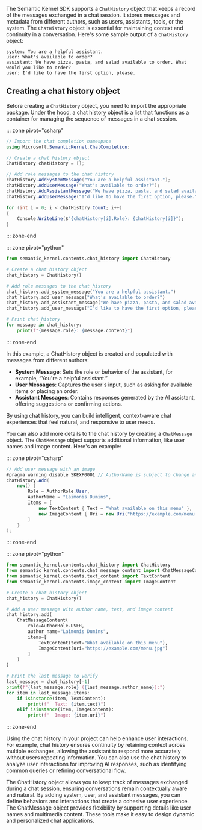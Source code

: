The Semantic Kernel SDK supports a `ChatHistory` object that keeps a record of the messages exchanged in a chat session. It stores messages and metadata from different authors, such as users, assistants, tools, or the system. The `ChatHistory` object is essential for maintaining context and continuity in a conversation. Here's some sample output of a `ChatHistory` object:

```output
system: You are a helpful assistant.
user: What's available to order?
assistant: We have pizza, pasta, and salad available to order. What would you like to order?
user: I'd like to have the first option, please.
```

## Creating a chat history object

Before creating a `ChatHistory` object, you need to import the appropriate package. Under the hood, a chat history object is a list that functions as a container for managing the sequence of messages in a chat session.

::: zone pivot="csharp"

```c#
// Import the chat completion namespace
using Microsoft.SemanticKernel.ChatCompletion;

// Create a chat history object
ChatHistory chatHistory = [];

// Add role messages to the chat history
chatHistory.AddSystemMessage("You are a helpful assistant.");
chatHistory.AddUserMessage("What's available to order?");
chatHistory.AddAssistantMessage("We have pizza, pasta, and salad available to order. What would you like to order?");
chatHistory.AddUserMessage("I'd like to have the first option, please.");

for (int i = 0; i < chatHistory.Count; i++)
{
    Console.WriteLine($"{chatHistory[i].Role}: {chatHistory[i]}");
}
```

::: zone-end

::: zone pivot="python"

```python
from semantic_kernel.contents.chat_history import ChatHistory

# Create a chat history object
chat_history = ChatHistory()

# Add role messages to the chat history
chat_history.add_system_message("You are a helpful assistant.")
chat_history.add_user_message("What's available to order?")
chat_history.add_assistant_message("We have pizza, pasta, and salad available to order. What would you like to order?")
chat_history.add_user_message("I'd like to have the first option, please.")

# Print chat history
for message in chat_history:
    print(f"{message.role}: {message.content}")
```

::: zone-end

In this example, a ChatHistory object is created and populated with messages from different authors:

- **System Message**: Sets the role or behavior of the assistant, for example, “You're a helpful assistant.”
- **User Messages**: Captures the user's input, such as asking for available items or placing an order.
- **Assistant Messages**: Contains responses generated by the AI assistant, offering suggestions or confirming actions.

By using chat history, you can build intelligent, context-aware chat experiences that feel natural, and responsive to user needs.

You can also add more details to the chat history by creating a `ChatMessage` object. The `ChatMessage` object supports additional information, like user names and image content. Here's an example:

::: zone pivot="csharp"

```c#
// Add user message with an image
#pragma warning disable SKEXP0001 // AuthorName is subject to change and emits a warning
chatHistory.Add(
    new() {
        Role = AuthorRole.User,
        AuthorName = "Laimonis Dumins",
        Items = [
            new TextContent { Text = "What available on this menu" },
            new ImageContent { Uri = new Uri("https://example.com/menu.jpg") }
        ]
    }
);
```

::: zone-end

::: zone pivot="python"

```python
from semantic_kernel.contents.chat_history import ChatHistory
from semantic_kernel.contents.chat_message_content import ChatMessageContent, AuthorRole
from semantic_kernel.contents.text_content import TextContent
from semantic_kernel.contents.image_content import ImageContent

# Create a chat history object
chat_history = ChatHistory()

# Add a user message with author name, text, and image content
chat_history.add(
    ChatMessageContent(
        role=AuthorRole.USER,
        author_name="Laimonis Dumins",
        items=[
            TextContent(text="What available on this menu"),
            ImageContent(uri="https://example.com/menu.jpg")
        ]
    )
)

# Print the last message to verify
last_message = chat_history[-1]
print(f"{last_message.role} ({last_message.author_name}):")
for item in last_message.items:
    if isinstance(item, TextContent):
        print(f"  Text: {item.text}")
    elif isinstance(item, ImageContent):
        print(f"  Image: {item.uri}")
```

::: zone-end

Using the chat history in your project can help enhance user interactions. For example, chat history ensures continuity by retaining context across multiple exchanges, allowing the assistant to respond more accurately without users repeating information. You can also use the chat history to analyze user interactions for improving AI responses, such as identifying common queries or refining conversational flow.

The ChatHistory object allows you to keep track of messages exchanged during a chat session, ensuring conversations remain contextually aware and natural. By adding system, user, and assistant messages, you can define behaviors and interactions that create a cohesive user experience. The ChatMessage object provides flexibility by supporting details like user names and multimedia content. These tools make it easy to design dynamic and personalized chat applications.
